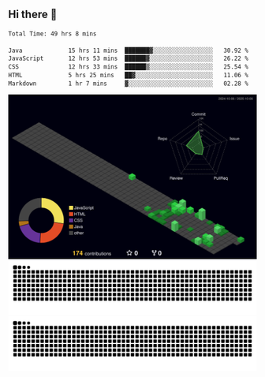 ## Hi there 👋

<!--
**CereenaG/CereenaG** is a ✨ _special_ ✨ repository because its `README.md` (this file) appears on your GitHub profile.

Here are some ideas to get you started:

- 🔭 I’m currently working on ...
- 🌱 I’m currently learning ...
- 👯 I’m looking to collaborate on ...
- 🤔 I’m looking for help with ...
- 💬 Ask me about ...
- 📫 How to reach me: ...
- 😄 Pronouns: ...
- ⚡ Fun fact: ...

 🌱I'm currently learning Java for backend development along with frontend technologies.-->
 
<!--START_SECTION:waka-->

```txt
Total Time: 49 hrs 8 mins

Java             15 hrs 11 mins  ███████▓░░░░░░░░░░░░░░░░░   30.92 %
JavaScript       12 hrs 53 mins  ██████▓░░░░░░░░░░░░░░░░░░   26.22 %
CSS              12 hrs 33 mins  ██████▒░░░░░░░░░░░░░░░░░░   25.54 %
HTML             5 hrs 25 mins   ██▓░░░░░░░░░░░░░░░░░░░░░░   11.06 %
Markdown         1 hr 7 mins     ▓░░░░░░░░░░░░░░░░░░░░░░░░   02.28 %
```

<!--END_SECTION:waka-->
![](./profile-3d-contrib/profile-night-green.svg)
![](https://github.com/CereenaG/CereenaG/blob/output/github-contribution-grid-snake.svg#gh-light-mode-only)
![](https://github.com/CereenaG/CereenaG/blob/output/github-contribution-grid-snake-dark.svg#gh-dark-mode-only)


